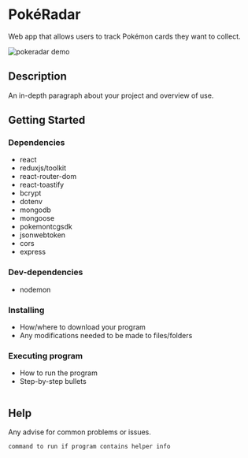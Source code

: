 # PokéRadar

Web app that allows users to track Pokémon cards they want to collect.

![pokeradar demo](https://user-images.githubusercontent.com/57423395/176061663-09ac84f7-a5bc-4c64-b5d9-1796dd3872bf.gif)


## Description

An in-depth paragraph about your project and overview of use.

## Getting Started

### Dependencies

* react
* reduxjs/toolkit
* react-router-dom
* react-toastify
* bcrypt
* dotenv
* mongodb
* mongoose
* pokemontcgsdk
* jsonwebtoken
* cors
* express

### Dev-dependencies
* nodemon

### Installing

* How/where to download your program
* Any modifications needed to be made to files/folders

### Executing program

* How to run the program
* Step-by-step bullets
```

```

## Help

Any advise for common problems or issues.
```
command to run if program contains helper info
```

